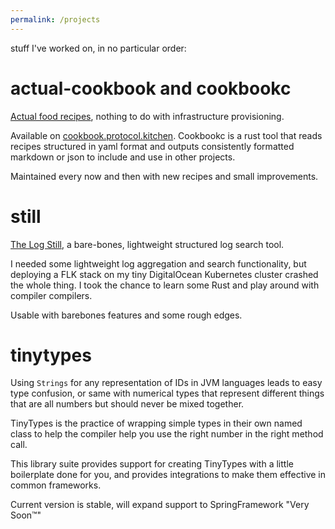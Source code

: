 ```yaml
---
permalink: /projects
---
```


stuff I've worked on, in no particular order:

# actual-cookbook and cookbookc

[Actual food recipes](https://github.com/caligin/actual-cookbook), nothing to do with infrastructure provisioning.

Available on [cookbook.protocol.kitchen](https://cookbook.protocol.kitchen). Cookbookc is a rust tool that reads recipes structured in yaml format and outputs consistently formatted markdown or json to include and use in other projects.

Maintained every now and then with new recipes and small improvements.

# still

[The Log Still](https://github.com/caligin/still/), a bare-bones, lightweight structured log search tool.

I needed some lightweight log aggregation and search functionality, but deploying a FLK stack on my tiny DigitalOcean Kubernetes cluster crashed the whole thing.
I took the chance to learn some Rust and play around with compiler compilers.

Usable with barebones features and some rough edges.

# tinytypes

Using `Strings` for any representation of IDs in JVM languages leads to easy type confusion, or same with numerical types that represent different things that are all numbers but should never be mixed together.

TinyTypes is the practice of wrapping simple types in their own named class to help the compiler help you use the right number in the right method call.

This library suite provides support for creating TinyTypes with a little boilerplate done for you, and provides integrations to make them effective in common frameworks.

Current version is stable, will expand support to SpringFramework "Very Soon™"